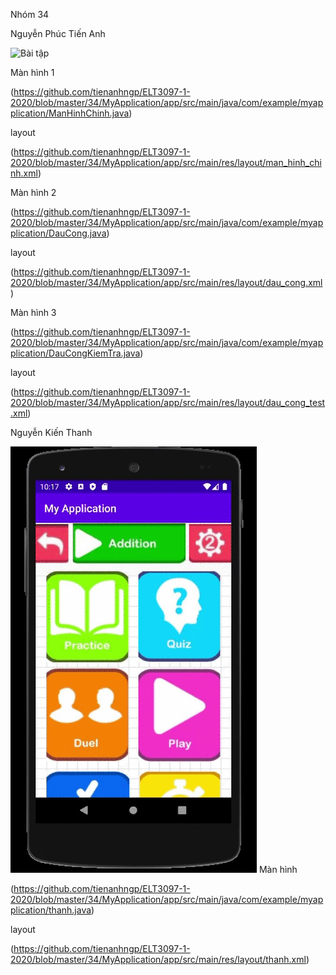 Nhóm 34

Nguyễn Phúc Tiến Anh






![Bài tập](https://github.com/tienanhngp/a/blob/master/Android%20Emulator%20-%20Nexus_5X_API_24_5554%202020-10-14%2003-45-59.gif)

Màn hình 1

(https://github.com/tienanhngp/ELT3097-1-2020/blob/master/34/MyApplication/app/src/main/java/com/example/myapplication/ManHinhChinh.java)

layout

(https://github.com/tienanhngp/ELT3097-1-2020/blob/master/34/MyApplication/app/src/main/res/layout/man_hinh_chinh.xml)

Màn hình 2

(https://github.com/tienanhngp/ELT3097-1-2020/blob/master/34/MyApplication/app/src/main/java/com/example/myapplication/DauCong.java)

layout

(https://github.com/tienanhngp/ELT3097-1-2020/blob/master/34/MyApplication/app/src/main/res/layout/dau_cong.xml)


Màn hình 3

(https://github.com/tienanhngp/ELT3097-1-2020/blob/master/34/MyApplication/app/src/main/java/com/example/myapplication/DauCongKiemTra.java)

layout

(https://github.com/tienanhngp/ELT3097-1-2020/blob/master/34/MyApplication/app/src/main/res/layout/dau_cong_test.xml)



Nguyễn Kiến Thanh





![Bài tập](https://github.com/tienanhngp/ELT3097-1-2020/blob/master/NguyenKienThanh/Android%20Emulator%20-%20Nexus_5_API_30_5554%202020-10-06%2022-17-28.gif)
Màn hình

(https://github.com/tienanhngp/ELT3097-1-2020/blob/master/34/MyApplication/app/src/main/java/com/example/myapplication/thanh.java)

layout

(https://github.com/tienanhngp/ELT3097-1-2020/blob/master/34/MyApplication/app/src/main/res/layout/thanh.xml)

